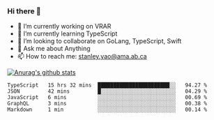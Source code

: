 ### Hi there 👋

- 🔭 I’m currently working on VRAR
- 🌱 I’m currently learning TypeScript
- 👯 I’m looking to collaborate on GoLang, TypeScript, Swift
- 💬 Ask me about Anything
- 📫 How to reach me: stanley.yao@ama.ab.ca

<!--START_SECTION:stats-->
[![Anurag's github stats](https://github-readme-stats.vercel.app/api?username=Stanley-Yao&show_icons=true)](https://github.com/anuraghazra/github-readme-stats)
<!--END_SECTION:stats-->


<!--START_SECTION:waka-->
```text
TypeScript   15 hrs 32 mins  ███████████████████████░░   94.27 % 
JSON         42 mins         █░░░░░░░░░░░░░░░░░░░░░░░░   04.29 % 
JavaScript   6 mins          ░░░░░░░░░░░░░░░░░░░░░░░░░   00.69 % 
GraphQL      3 mins          ░░░░░░░░░░░░░░░░░░░░░░░░░   00.38 % 
Markdown     1 min           ░░░░░░░░░░░░░░░░░░░░░░░░░   00.14 %
```
<!--END_SECTION:waka-->
